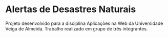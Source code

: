 # Alertas de Desastres Naturais
Projeto desenvolvido para a disciplina Aplicações na Web da Universidade Veiga de Almeida. Trabalho realizado em grupo de três integrantes.
